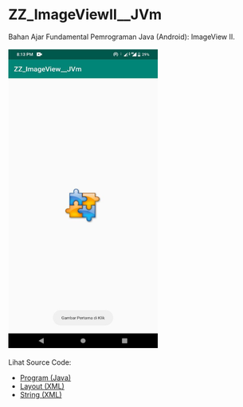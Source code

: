 # ZZ_ImageViewII__JVm
Bahan Ajar Fundamental Pemrograman Java (Android): ImageView II.<br><br>
<img src="https://github.com/RizkyKhapidsyah/ZZ_ImageViewII__JVm/blob/master/app/rslts/001.jpg" height=600px width=300px><br><br>
Lihat Source Code:<br>
- <a href="https://github.com/RizkyKhapidsyah/ZZ_ImageViewII__JVm/blob/master/app/src/main/java/com/rk/iv/MainActivity.java">Program (Java)</a><br>
- <a href="https://github.com/RizkyKhapidsyah/ZZ_ImageViewII__JVm/blob/master/app/src/main/res/layout/activity_main.xml">Layout (XML)</a><br>
- <a href="https://github.com/RizkyKhapidsyah/ZZ_ImageViewII__JVm/blob/master/app/src/main/res/values/strings.xml">String (XML)</a>
